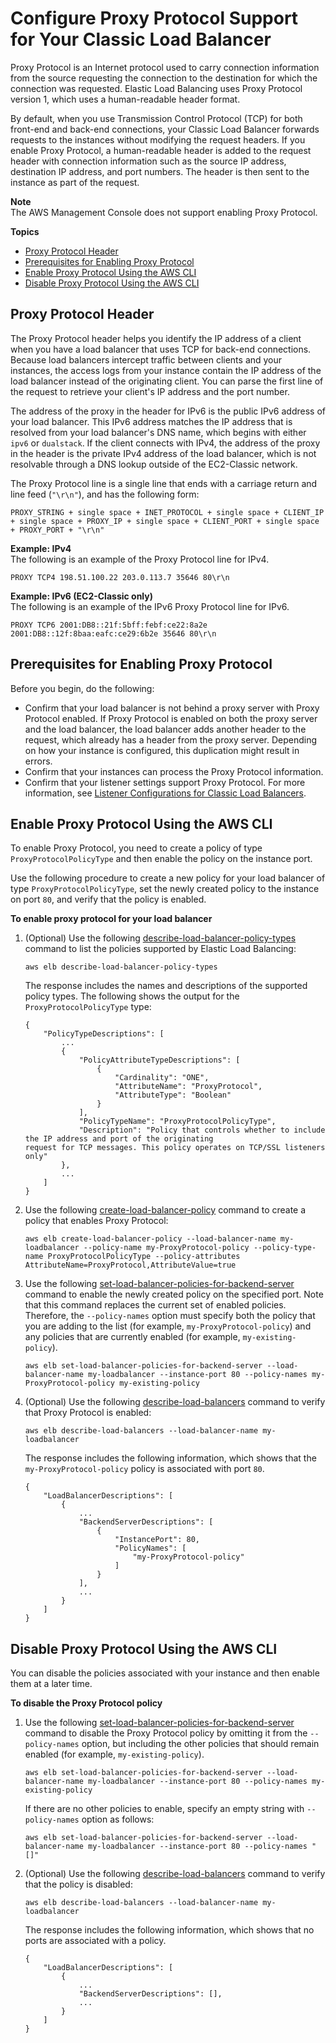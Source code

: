 # Configure Proxy Protocol Support for Your Classic Load Balancer<a name="enable-proxy-protocol"></a>

Proxy Protocol is an Internet protocol used to carry connection information from the source requesting the connection to the destination for which the connection was requested\. Elastic Load Balancing uses Proxy Protocol version 1, which uses a human\-readable header format\.

By default, when you use Transmission Control Protocol \(TCP\) for both front\-end and back\-end connections, your Classic Load Balancer forwards requests to the instances without modifying the request headers\. If you enable Proxy Protocol, a human\-readable header is added to the request header with connection information such as the source IP address, destination IP address, and port numbers\. The header is then sent to the instance as part of the request\.

**Note**  
The AWS Management Console does not support enabling Proxy Protocol\.

**Topics**
+ [Proxy Protocol Header](#proxy-protocol)
+ [Prerequisites for Enabling Proxy Protocol](#proxy-protocol-prerequisites)
+ [Enable Proxy Protocol Using the AWS CLI](#enable-proxy-protocol-cli)
+ [Disable Proxy Protocol Using the AWS CLI](#proxy-protocol-disable-policy-cli)

## Proxy Protocol Header<a name="proxy-protocol"></a>

The Proxy Protocol header helps you identify the IP address of a client when you have a load balancer that uses TCP for back\-end connections\. Because load balancers intercept traffic between clients and your instances, the access logs from your instance contain the IP address of the load balancer instead of the originating client\. You can parse the first line of the request to retrieve your client's IP address and the port number\.

The address of the proxy in the header for IPv6 is the public IPv6 address of your load balancer\. This IPv6 address matches the IP address that is resolved from your load balancer's DNS name, which begins with either `ipv6` or `dualstack`\. If the client connects with IPv4, the address of the proxy in the header is the private IPv4 address of the load balancer, which is not resolvable through a DNS lookup outside of the EC2\-Classic network\.

The Proxy Protocol line is a single line that ends with a carriage return and line feed \(`"\r\n"`\), and has the following form:

```
PROXY_STRING + single space + INET_PROTOCOL + single space + CLIENT_IP + single space + PROXY_IP + single space + CLIENT_PORT + single space + PROXY_PORT + "\r\n"
```

**Example: IPv4**  
The following is an example of the Proxy Protocol line for IPv4\.

```
PROXY TCP4 198.51.100.22 203.0.113.7 35646 80\r\n
```

**Example: IPv6 \(EC2\-Classic only\)**  
The following is an example of the IPv6 Proxy Protocol line for IPv6\.

```
PROXY TCP6 2001:DB8::21f:5bff:febf:ce22:8a2e 2001:DB8::12f:8baa:eafc:ce29:6b2e 35646 80\r\n
```

## Prerequisites for Enabling Proxy Protocol<a name="proxy-protocol-prerequisites"></a>

Before you begin, do the following:
+ Confirm that your load balancer is not behind a proxy server with Proxy Protocol enabled\. If Proxy Protocol is enabled on both the proxy server and the load balancer, the load balancer adds another header to the request, which already has a header from the proxy server\. Depending on how your instance is configured, this duplication might result in errors\.
+ Confirm that your instances can process the Proxy Protocol information\.
+ Confirm that your listener settings support Proxy Protocol\. For more information, see [Listener Configurations for Classic Load Balancers](using-elb-listenerconfig-quickref.md)\.

## Enable Proxy Protocol Using the AWS CLI<a name="enable-proxy-protocol-cli"></a>

To enable Proxy Protocol, you need to create a policy of type `ProxyProtocolPolicyType` and then enable the policy on the instance port\.

Use the following procedure to create a new policy for your load balancer of type `ProxyProtocolPolicyType`, set the newly created policy to the instance on port `80`, and verify that the policy is enabled\.

**To enable proxy protocol for your load balancer**

1. \(Optional\) Use the following [describe\-load\-balancer\-policy\-types](http://docs.aws.amazon.com/cli/latest/reference/elb/describe-load-balancer-policy-types.html) command to list the policies supported by Elastic Load Balancing:

   ```
   aws elb describe-load-balancer-policy-types
   ```

   The response includes the names and descriptions of the supported policy types\. The following shows the output for the `ProxyProtocolPolicyType` type:

   ```
   {
       "PolicyTypeDescriptions": [
           ...
           {
               "PolicyAttributeTypeDescriptions": [
                   {
                       "Cardinality": "ONE",
                       "AttributeName": "ProxyProtocol",
                       "AttributeType": "Boolean"
                   }
               ],
               "PolicyTypeName": "ProxyProtocolPolicyType",
               "Description": "Policy that controls whether to include the IP address and port of the originating 
   request for TCP messages. This policy operates on TCP/SSL listeners only"
           },
           ...
       ]
   }
   ```

1. Use the following [create\-load\-balancer\-policy](http://docs.aws.amazon.com/cli/latest/reference/elb/create-load-balancer-policy.html) command to create a policy that enables Proxy Protocol:

   ```
   aws elb create-load-balancer-policy --load-balancer-name my-loadbalancer --policy-name my-ProxyProtocol-policy --policy-type-name ProxyProtocolPolicyType --policy-attributes AttributeName=ProxyProtocol,AttributeValue=true
   ```

1. Use the following [set\-load\-balancer\-policies\-for\-backend\-server](http://docs.aws.amazon.com/cli/latest/reference/elb/set-load-balancer-policies-for-backend-server.html) command to enable the newly created policy on the specified port\. Note that this command replaces the current set of enabled policies\. Therefore, the `--policy-names` option must specify both the policy that you are adding to the list \(for example, `my-ProxyProtocol-policy`\) and any policies that are currently enabled \(for example, `my-existing-policy`\)\.

   ```
   aws elb set-load-balancer-policies-for-backend-server --load-balancer-name my-loadbalancer --instance-port 80 --policy-names my-ProxyProtocol-policy my-existing-policy
   ```

1. \(Optional\) Use the following [describe\-load\-balancers](http://docs.aws.amazon.com/cli/latest/reference/elb/describe-load-balancers.html) command to verify that Proxy Protocol is enabled:

   ```
   aws elb describe-load-balancers --load-balancer-name my-loadbalancer
   ```

   The response includes the following information, which shows that the `my-ProxyProtocol-policy` policy is associated with port `80`\.

   ```
   {
       "LoadBalancerDescriptions": [
           {
               ...
               "BackendServerDescriptions": [
                   {
                       "InstancePort": 80, 
                       "PolicyNames": [
                           "my-ProxyProtocol-policy"
                       ]
                   }
               ], 
               ...
           }
       ]
   }
   ```

## Disable Proxy Protocol Using the AWS CLI<a name="proxy-protocol-disable-policy-cli"></a>

You can disable the policies associated with your instance and then enable them at a later time\.

**To disable the Proxy Protocol policy**

1. Use the following [set\-load\-balancer\-policies\-for\-backend\-server](http://docs.aws.amazon.com/cli/latest/reference/elb/set-load-balancer-policies-for-backend-server.html) command to disable the Proxy Protocol policy by omitting it from the `--policy-names` option, but including the other policies that should remain enabled \(for example, `my-existing-policy`\)\.

   ```
   aws elb set-load-balancer-policies-for-backend-server --load-balancer-name my-loadbalancer --instance-port 80 --policy-names my-existing-policy
   ```

   If there are no other policies to enable, specify an empty string with `--policy-names` option as follows:

   ```
   aws elb set-load-balancer-policies-for-backend-server --load-balancer-name my-loadbalancer --instance-port 80 --policy-names "[]"
   ```

1. \(Optional\) Use the following [describe\-load\-balancers](http://docs.aws.amazon.com/cli/latest/reference/elb/describe-load-balancers.html) command to verify that the policy is disabled:

   ```
   aws elb describe-load-balancers --load-balancer-name my-loadbalancer
   ```

   The response includes the following information, which shows that no ports are associated with a policy\.

   ```
   {
       "LoadBalancerDescriptions": [
           {
               ...
               "BackendServerDescriptions": [],
               ...
           }
       ]
   }
   ```